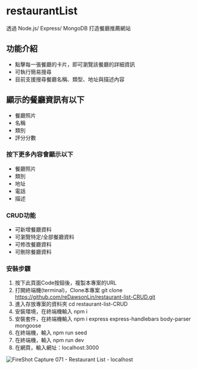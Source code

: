 # restaurantList
透過 Node.js/ Express/ MongoDB 打造餐廳推薦網站

## 功能介紹
* 點擊每一張餐廳的卡片，即可瀏覽該餐廳的詳細資訊
* 可執行簡易搜尋
* 目前支援搜尋餐廳名稱、類型、地址與描述內容

## 顯示的餐廳資訊有以下
* 餐廳照片
* 名稱
* 類別
* 評分分數

### 按下更多內容會顯示以下
* 餐廳照片
* 類別
* 地址
* 電話
* 描述

### CRUD功能
* 可新增餐廳資料
* 可瀏覽特定/全部餐廳資料
* 可修改餐廳資料
* 可刪除餐廳資料

### 安裝步驟
1. 按下此頁面Code按鈕後，複製本專案的URL
2. 打開終端機(terminal)，Clone本專案 git clone https://github.com/reDawsonLin/restaurant-list-CRUD.git
3. 進入存放專案的資料夾 cd restaurant-list-CRUD
4. 安裝環境，在終端機輸入 npm i 
5. 安裝套件，在終端機輸入 npm i express express-handlebars body-parser mongoose
6. 在終端機，輸入 npm run seed
7. 在終端機，輸入 npm run dev 
8. 在網頁，輸入網址：localhost:3000

![FireShot Capture 071 - Restaurant List - localhost](https://user-images.githubusercontent.com/85107053/126197500-bbf4e94a-fba2-470e-8558-cf881d979be6.png)
